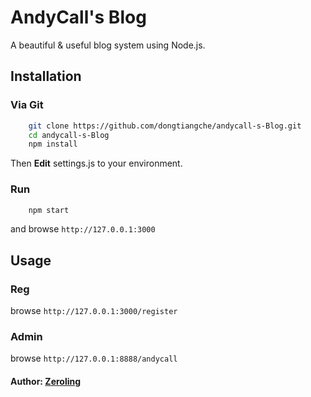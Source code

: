 # AndyCall's Blog

A beautiful & useful blog system using Node.js.

## Installation

### Via Git

``` bash
    git clone https://github.com/dongtiangche/andycall-s-Blog.git
    cd andycall-s-Blog
    npm install
```

Then **Edit** settings.js to your environment.
### Run

``` bash
	npm start
```

and browse ```http://127.0.0.1:3000```

## Usage
### Reg
browse ```http://127.0.0.1:3000/register```  


### Admin
browse ```http://127.0.0.1:8888/andycall```


#### Author: [Zeroling][0]

[0]: http://blog.andycall.net
[1]: https://github.com/dongtiangche
